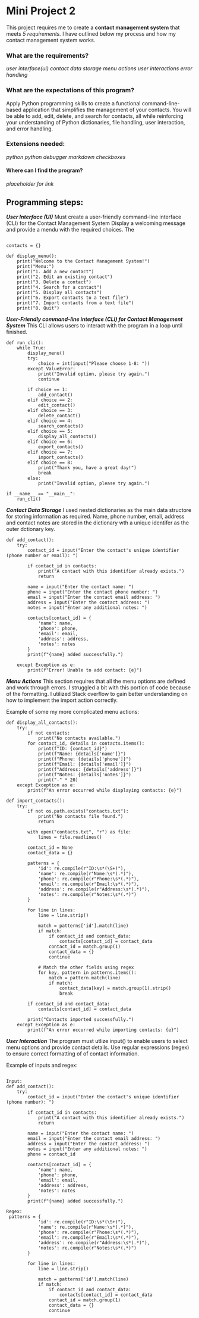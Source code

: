 # Mini Project 2

This project requires me to create a **contact management system** that meets *5 requirements.* I have outlined below my process and how my contact management system works. 

### What are the requirements? 
*user interface(ui)*
*contact data storage*
*menu actions*
*user interactions*
*error handling*

### What are the expectations of this program?
Apply Python programming skills to create a functional command-line-based application that simplifies the management of your contacts. You will be able to add, edit, delete, and search for contacts, all while reinforcing your understanding of Python dictionaries, file handling, user interaction, and error handling.

### Extensions needed:
*python*
*python debugger*
*markdown checkboxes*

#### Where can I find the program?
*placeholder for link*

## Programming steps:

***User Interface (UI)***
Must create a user-friendly command-line interface (CLI) for the Contact Management System
Display a welcoming message and provide a mendu with the required choices. The

``` Example of Menu

contacts = {}

def display_menu():
    print("Welcome to the Contact Management System!")
    print("Menu:")
    print("1. Add a new contact")
    print("2. Edit an existing contact")
    print("3. Delete a contact")
    print("4. Search for a contact")
    print("5. Display all contacts")
    print("6. Export contacts to a text file")
    print("7. Import contacts from a text file")
    print("8. Quit")
```


***User-Friendly command-line interface (CLI) for Contact Management System***
This CLI allows users to interact with the program in a loop until finished. 
``` CLI for contact management system 
def run_cli():
    while True:
        display_menu()
        try:
            choice = int(input("Please choose 1-8: "))  
        except ValueError:
            print("Invalid option, please try again.")
            continue

        if choice == 1:
            add_contact()
        elif choice == 2:
            edit_contact()
        elif choice == 3:
            delete_contact()
        elif choice == 4:
            search_contacts()
        elif choice == 5:
            display_all_contacts()
        elif choice == 6:
            export_contacts()
        elif choice == 7:
            import_contacts()
        elif choice == 8:
            print("Thank you, have a great day!")
            break
        else:
            print("Invalid option, please try again.")

if __name__ == "__main__":
    run_cli()
```


***Contact Data Storage***
I used nested dictionaries as the main data structore for storing information as required. Name, phone number, email, address and contact notes are stored in the dictionary wth a unique identifer as the outer dctionary key. 

```contact data storage dictionaries
def add_contact():
    try:
        contact_id = input("Enter the contact's unique identifier (phone number or email): ")

        if contact_id in contacts:
            print("A contact with this identifier already exists.")
            return

        name = input("Enter the contact name: ")
        phone = input("Enter the contact phone number: ")
        email = input("Enter the contact email address: ")
        address = input("Enter the contact address: ")
        notes = input("Enter any additional notes: ")

        contacts[contact_id] = {
            'name': name,
            'phone': phone,
            'email': email,
            'address': address,
            'notes': notes
        }
        print(f"{name} added successfully.")

    except Exception as e:
        print(f"Error! Unable to add contact: {e}")
```

***Menu Actions***
This section requires that all the menu options are defined and work through errors. I struggled a bit with this portion of code because of the formatting. I utilized Stack overflow to gain better understanding on how to implement the import action correctly. 

Example of some my more complicated menu actions:
``` examples of my menu option defs
def display_all_contacts():
    try:
        if not contacts:
            print("No contacts available.")
        for contact_id, details in contacts.items():
            print(f"ID: {contact_id}")
            print(f"Name: {details['name']}")
            print(f"Phone: {details['phone']}")
            print(f"Email: {details['email']}")
            print(f"Address: {details['address']}")
            print(f"Notes: {details['notes']}")
            print("-" * 20)
    except Exception as e:
        print(f"An error occurred while displaying contacts: {e}")

def import_contacts():
    try:
        if not os.path.exists("contacts.txt"):
            print("No contacts file found.")
            return

        with open("contacts.txt", "r") as file:
            lines = file.readlines()

        contact_id = None
        contact_data = {}

        patterns = {
            'id': re.compile(r"ID:\s*(\S+)"),
            'name': re.compile(r"Name:\s*(.*)"),
            'phone': re.compile(r"Phone:\s*(.*)"),
            'email': re.compile(r"Email:\s*(.*)"),
            'address': re.compile(r"Address:\s*(.*)"),
            'notes': re.compile(r"Notes:\s*(.*)")
        }

        for line in lines:
            line = line.strip()
            
            match = patterns['id'].match(line)
            if match:
                if contact_id and contact_data:
                    contacts[contact_id] = contact_data
                contact_id = match.group(1)
                contact_data = {}
                continue

            # Match the other fields using regex
            for key, pattern in patterns.items():
                match = pattern.match(line)
                if match:
                    contact_data[key] = match.group(1).strip()
                    break

        if contact_id and contact_data:
            contacts[contact_id] = contact_data

        print("Contacts imported successfully.")
    except Exception as e:
        print(f"An error occurred while importing contacts: {e}")

```
***User Interaction***
The program must utlize input() to enable users to select menu options and provide contact details. Use regular expressions (regex) to ensure correct formatting of of contact information. 

Example of inputs and regex:
``` inputs and regex

Input:
def add_contact():
    try:
        contact_id = input("Enter the contact's unique identifier (phone number): ")

        if contact_id in contacts:
            print("A contact with this identifier already exists.")
            return

        name = input("Enter the contact name: ")
        email = input("Enter the contact email address: ")
        address = input("Enter the contact address: ")
        notes = input("Enter any additional notes: ")
        phone = contact_id

        contacts[contact_id] = {
            'name': name,
            'phone': phone,
            'email': email,
            'address': address,
            'notes': notes
        }
        print(f"{name} added successfully.")

Regex:
 patterns = {
            'id': re.compile(r"ID:\s*(\S+)"),
            'name': re.compile(r"Name:\s*(.*)"),
            'phone': re.compile(r"Phone:\s*(.*)"),
            'email': re.compile(r"Email:\s*(.*)"),
            'address': re.compile(r"Address:\s*(.*)"),
            'notes': re.compile(r"Notes:\s*(.*)")
        }

        for line in lines:
            line = line.strip()
            
            match = patterns['id'].match(line)
            if match:
                if contact_id and contact_data:
                    contacts[contact_id] = contact_data
                contact_id = match.group(1)
                contact_data = {}
                continue
